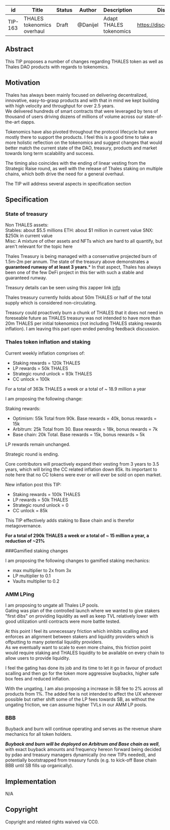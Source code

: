 | id | Title | Status | Author | Description | Discussions to | Created |
| ----------- | ----------- | ----------- | ----------- | ----------- | ----------- | ----------- |
| TIP-163 |  THALES tokenomics overhaul | Draft | @Danijel |  Adapt THALES tokenomics  | https://discord.gg/rPpPcMXSeU | 2023-08-15


## Abstract

This TIP proposes a number of changes regarding THALES token as well as Thales DAO products with regards to tokenomics.  

## Motivation

Thales has always been mainly focused on delivering decentralized, innovative, easy-to-grasp products and with that in mind we kept building with high velocity and throughput for over 2.5 years.  
We delivered hundreds of smart contracts that were leveraged by tens of thousand of users driving dozens of millions of volume across our state-of-the-art dapps.  

Tokenomics have also pivoted throughout the protocol lifecycle but were mostly there to support the products. I feel this is a good time to take a more holistic reflection on the tokenomics and suggest changes that would better match the current state of the DAO, treasury, products and market towards long term scalability and success.  

The timing also coincides with the ending of linear vesting from the Strategic Raise round, as well with the release of Thales staking on multiple chains, which both drive the need for a general overhaul.   

The TIP will address several aspects in specification section
 
## Specification  

### State of treasury  

Non THALES assets:  
Stables: about $5.5 millions
ETH: about $1 million in current value 
SNX: $250k in current value   
Misc: A mixture of other assets and NFTs which are hard to all quantify, but aren't relevant for the topic here  

Thales Treasury is being managed with a conservative projected burn of 1.5m-2m per annum. The state of the treasury above demonstrates a **guaranteed runway of at least 3 years.*** In that aspect, Thales has always been one of the few DeFi project in this tier with such a stable and guaranteed runway.  

Treasury details can be seen using this zapper link [info](https://zapper.xyz/bundle/0xdac09f37e132d91b962f30e6ec40d2d08b82b0fa,0x489863b61C625a15C74FB4C21486baCb4A3937AB,0x4aAd282Dac74d79E41FD12833B1FAD7a18c778Ed,0x2902E381c9Caacd17d25a2e008db0a9a4687FDBF,0x1777c6d588fd931751762836811529c0073d6376?tab=wallet)  

Thales treasury currently holds about 50m THALES or half of the total supply which is considered non-circulating.  

Treasury could proactively burn a chunk of THALES that it does not need in foreseable future as THALES treasury was not intended to have more than 20m THALES per initial tokenomics (not including THALES staking rewards inflation). I am leaving this part open ended pending feedback discussion.

### Thales token inflation and staking  

Current weekly inflation comprises of:  
- Staking rewards = 120k THALES
- LP rewards = 50k THALES
- Strategic round unlock =  93k THALES 
- CC unlock = 100k  

For a total of 363k THALES a week or a total of ~ 18.9 million a year  

I am proposing the following change: 

Staking rewards:
* Optimism: 55k Total from 90k. Base rewards = 40k, bonus rewards = 15k  
* Arbitrum: 25k Total from 30. Base rewards = 18k, bonus rewards = 7k   
* Base chain: 20k Total. Base rewards = 15k, bonus rewards = 5k 

LP rewards remain unchanged. 

Strategic round is ending.  

Core contributors will proactively expand their vesting from 3 years to 3.5 years, which will bring the CC related inflation down 85k. Its important to note here that no CC tokens were ever or will ever be sold on open market. 

New inflation post this TIP: 
- Staking rewards = 100k THALES
- LP rewards = 50k THALES
- Strategic round unlock =  0
- CC unlock = 85k  

This TIP effectively adds staking to Base chain and is therefor metagovernance.

**For a total of 290k THALES a week or a total of ~ 15 million a year, a reduction of ~21%**  

###Gamified staking changes  

I am proposing the following changes to gamified staking mechanics:  
- max multiplier to 2x from 3x  
- LP multiplier to 0.1  
- Vaults multiplier to 0.2  

### AMM LPing  
I am proposing to ungate all Thales LP pools.  
Gating was plan of the controlled launch where we wanted to give stakers "first dibs" on providing liquidity as well as keep TVL relatively lower with good utilization until contracts were more battle tested.  

At this point I feel its unnecessary friction which inhibits scalling and enforces an alignment between stakers and liquidity providers which is offputting to many potential liquidity providers.  
As we eventually want to scale to even more chains, this friction point would require staking and THALES liquidity to be available on every chain to allow users to provide liquidity.  

I feel the gating has done its job and its time to let it go in favour of product scalling and then go for the token more aggressive buybacks, higher safe box fees and reduced inflation.  

With the ungating, I am also proposing a increase in SB fee to 2% across all products from 1%. The added fee is not intended to affect the UX wherever possible but rather shift some of the LP fees towards SB, as without the ungating friction, we can assume higher TVLs in our AMM LP pools.  

### BBB   

Buyback and burn will continue operating and serves as the revenue share mechanics for all token holders.  

***Buyback and burn will be deployed on Arbitrum and Base chain as well***, with exact buyback amounts and frequency hereon forward being decided by pdao and treasury managers dynamically (no new TIPs needed), and potentially bootstrapped from treasury funds (e.g. to kick-off Base chain BBB until SB fills up organically).  


## Implementation
N/A

## Copyright
 
Copyright and related rights waived via CC0.
